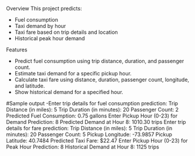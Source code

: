 Overview
This project predicts:
- Fuel consumption
- Taxi demand by hour
- Taxi fare based on trip details and location
- Historical peak hour demand

Features
- Predict fuel consumption using trip distance, duration, and passenger count.
- Estimate taxi demand for a specific pickup hour.
- Calculate taxi fare using distance, duration, passenger count, longitude, and latitude.
- Show historical demand for a specified hour.


#Sample output
-Enter trip details for fuel consumption prediction:
Trip Distance (in miles): 5
Trip Duration (in minutes): 20
Passenger Count: 2
Predicted Fuel Consumption: 0.75 gallons
Enter Pickup Hour (0-23) for Demand Prediction: 8
Predicted Demand at Hour 8: 1010.30 trips
Enter trip details for fare prediction:
Trip Distance (in miles): 5
Trip Duration (in minutes): 20
Passenger Count: 5
Pickup Longitude: -73.9857
Pickup Latitude: 40.7484
Predicted Taxi Fare: $22.47
Enter Pickup Hour (0-23) for Peak Hour Prediction: 8
Historical Demand at Hour 8: 1125 trips
